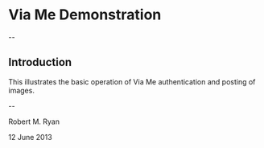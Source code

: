 # Via Me Demonstration

--

## Introduction

This illustrates the basic operation of Via Me authentication and posting of images.

--

Robert M. Ryan

12 June 2013
